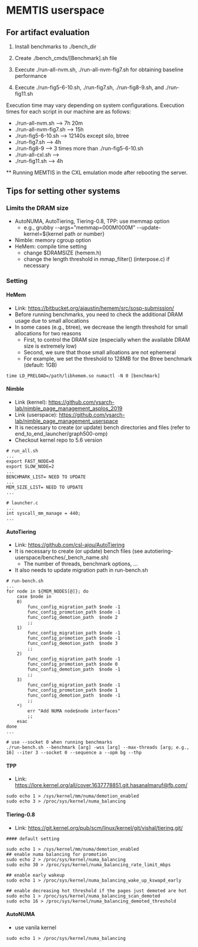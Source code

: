 # MEMTIS userspace

## For artifact evaluation
1) Install benchmarks to ./bench\_dir

2) Create ./bench\_cmds/[Benchmark].sh file

3) Execute ./run-all-nvm.sh, ./run-all-nvm-fig7.sh for obtaining baseline performance

4) Execute ./run-fig5-6-10.sh, ./run-fig7.sh, ./run-fig8-9.sh, and ./run-fig11.sh

Execution time may vary depending on system configurations. Execution times for each script in our machine are as follows:
- ./run-all-nvm.sh --> 7h 20m
- ./run-all-nvm-fig7.sh --> 15h
- ./run-fig5-6-10.sh --> 12140s except silo, btree
- ./run-fig7.sh --> 4h
- ./run-fig8-9 --> 3 times more than ./run-fig5-6-10.sh 
- ./run-all-cxl.sh --> 
- ./run-fig11.sh --> 4h

** Running MEMTIS in the CXL emulation mode after rebooting the server. 

## Tips for setting other systems
### Limits the DRAM size
* AutoNUMA, AutoTiering, Tiering-0.8, TPP: use memmap option
    * e.g., grubby --args="memmap=000M\!000M" --update-kernel=${kernel path or number}
* Nimble: memory cgroup option
* HeMem: compile time setting
    * change $DRAMSIZE (hemem.h)
    * change the length threshold in mmap\_filter() (interpose.c) if necessary

### Setting
#### HeMem
* Link: <https://bitbucket.org/ajaustin/hemem/src/sosp-submission/>
* Before running benchmarks, you need to check the additional DRAM usage due to small allocations
* In some cases (e.g., btree), we decrease the length threshold for small allocations for two reasons
    * First, to control the DRAM size (especially when the available DRAM size is extremely low)
    * Second, we sure that those small alloations are not ephemeral
    * For example, we set the threshold to 128MB for the Btree benchmark (default: 1GB)
```
time LD_PRELOAD=/path/libhemem.so numactl -N 0 [benchmark]
```

#### Nimble
* Link (kernel): <https://github.com/ysarch-lab/nimble_page_management_asplos_2019>
* Link (userspace): <https://github.com/ysarch-lab/nimble_page_management_userspace>
* It is necessary to create (or update) bench directories and files (refer to end\_to\_end\_launcher/graph500-omp)
* Checkout kernel repo to 5.6 version
```
# run_all.sh
...
export FAST_NODE=0
export SLOW_NODE=2
...
BENCHMARK_LIST= NEED TO UPDATE
...
MEM_SIZE_LIST= NEED TO UPDATE
...
```
```
# launcher.c
...
int syscall_mm_manage = 440;
...
```

#### AutoTiering
* Link: <https://github.com/csl-ajou/AutoTiering>
* It is necessary to create (or update) bench files (see autotiering-userspace/benches/\_bench\_name.sh)
    * The number of threads, benchmark options, ...
* It also needs to update migration path in run-bench.sh
```
# run-bench.sh
...
for node in ${MEM_NODES[@]}; do
    case $node in
	0)
	    func_config_migration_path $node -1
	    func_config_promotion_path $node -1
	    func_config_demotion_path  $node 2
	    ;;
	1)
	    func_config_migration_path $node -1
	    func_config_promotion_path $node -1
	    func_config_demotion_path  $node 3
	    ;;
	2)
	    func_config_migration_path $node -1
	    func_config_promotion_path $node 0
	    func_config_demotion_path  $node -1
	    ;;
	3)
	    func_config_migration_path $node -1
	    func_config_promotion_path $node 1
	    func_config_demotion_path  $node -1
	    ;;
	*)
	    err "Add NUMA node$node interfaces"
	    ;;
    esac
done
...
```
```
# use --socket 0 when running benchmarks
./run-bench.sh --benchmark [arg] -wss [arg] --max-threads [arg; e.g., 16] --iter 3 --socket 0 --sequence a --opm bg --thp
```

#### TPP
* Link: <https://lore.kernel.org/all/cover.1637778851.git.hasanalmaruf@fb.com/>
```
sudo echo 1 > /sys/kernel/mm/numa/demotion_enabled
sudo echo 3 > /proc/sys/kernel/numa_balancing
```

#### Tiering-0.8
* Link: <https://git.kernel.org/pub/scm/linux/kernel/git/vishal/tiering.git/>
```
#### default setting

sudo echo 1 > /sys/kernel/mm/numa/demotion_enabled
## enable numa balancing for promotion
sudo echo 2 > /proc/sys/kernel/numa_balancing
sudo echo 30 > /proc/sys/kernel/numa_balancing_rate_limit_mbps

## enable early wakeup
sudo echo 1 > /proc/sys/kernel/numa_balancing_wake_up_kswapd_early

## enable decreasing hot threshold if the pages just demoted are hot
sudo echo 1 > /proc/sys/kernel/numa_balancing_scan_demoted
sudo echo 16 > /proc/sys/kernel/numa_balancing_demoted_threshold
```

#### AutoNUMA
* use vanila kernel
```
sudo echo 1 > /proc/sys/kernel/numa_balancing
```
